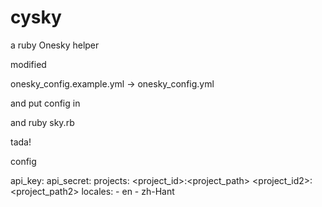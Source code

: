 cysky
=====

a ruby Onesky helper

modified

onesky_config.example.yml -> onesky_config.yml

and put config in

and ruby sky.rb

tada!

config

api_key: <your api_key>
 api_secret: <your api_secret>
 projects: 
    <project_id>:<project_path>
    <project_id2>:<project_path2>
 locales:
    - en
    - zh-Hant
